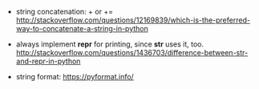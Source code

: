 * string concatenation: + or +=
http://stackoverflow.com/questions/12169839/which-is-the-preferred-way-to-concatenate-a-string-in-python

* always implement __repr__ for printing, since __str__ uses it, too.
http://stackoverflow.com/questions/1436703/difference-between-str-and-repr-in-python

* string format: https://pyformat.info/

 

